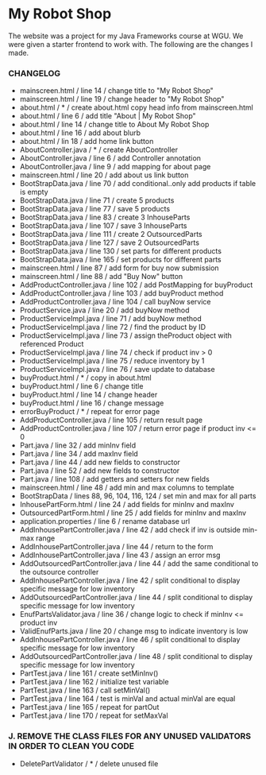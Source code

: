 # My Robot Shop
The website was a project for my Java Frameworks course at WGU. We were given a starter frontend to work with. The following are the changes I made.

### CHANGELOG

* mainscreen.html / line 14 / change title to "My Robot Shop"
* mainscreen.html / line 19 / change header to "My Robot Shop"
* about.html / * / create about.html copy head info from mainscreen.html
* about.html / line 6 / add title "About | My Robot Shop"
* about.html / line 14 / change title to About My Robot Shop
* about.html / line 16 / add about blurb
* about.html / lin 18 / add home link button
* AboutController.java / * / create AboutController
* AboutController.java / line 6 / add Controller annotation
* AboutController.java / line 9 / add mapping for about page
* mainscreen.html / line 20 / add about us link button
* BootStrapData.java / line 70 / add conditional..only add products if table is empty
* BootStrapData.java / line 71 / create 5 products
* BootStrapData.java / line 77 / save 5 products
* BootStrapData.java / line 83 / create 3 InhouseParts
* BootStrapData.java / line 107 / save 3 InhouseParts
* BootStrapData.java / line 111 / create 2 OutsourcedParts
* BootStrapData.java / line 127 / save 2 OutsourcedParts
* BootStrapData.java / line 130 / set parts for different products
* BootStrapData.java / line 165 / set products for different parts
* mainscreen.html / line 87 / add form for buy now submission
* mainscreen.html / line 88 / add "Buy Now" button
* AddProductController.java / line 102 / add PostMapping for buyProduct
* AddProductController.java / line 103 / add buyProduct method
* AddProductController.java / line 104 / call buyNow service
* ProductService.java / line 20 / add buyNow method
* ProductServiceImpl.java / line 71 / add buyNow method
* ProductServiceImpl.java / line 72 / find the product by ID
* ProductServiceImpl.java / line 73 / assign theProduct object with referenced Product
* ProductServiceImpl.java / line 74 / check if product inv > 0
* ProductServiceImpl.java / line 75 / reduce inventory by 1
* ProductServiceImpl.java / line 76 / save update to database
* buyProduct.html / * / copy in about.html
* buyProduct.html / line 6 / change title
* buyProduct.html / line 14 / change header
* buyProduct.html / line 16 / change message
* errorBuyProduct / * / repeat for error page
* AddProductController.java / line 105 / return result page
* AddProductController.java / line 107 / return error page if product inv <= 0
* Part.java / line 32 / add minInv field
* Part.java / line 34 / add maxInv field
* Part.java / line 44 / add new fields to constructor
* Part.java / line 52 / add new fields to constructor
* Part.java / line 108 / add getters and setters for new fields
* mainscreen.html / line 48 / add min and max columns to template
* BootStrapData / lines 88, 96, 104, 116, 124 / set min and max for all parts
* InhousePartForm.html / line 24 / add fields for minInv and maxInv
* OutsourcedPartForm.html / line 25 / add fields for minInv and maxInv
* application.properties / line 6 / rename database url
* AddInhousePartController.java / line 42 / add check if inv is outside min-max range
* AddInhousePartController.java / line 44 / return to the form
* AddInhousePartController.java / line 43 / assign an error msg
* AddOutsourcedPartController.java / line 44 / add the same conditional to the outsource controller
* AddInhousePartController.java / line 42 / split conditional to display specific message for low inventory
* AddOutsourcedPartController.java / line 44 / split conditional to display specific message for low inventory
* EnufPartsValidator.java / line 36 / change logic to check if minInv <= product inv
* ValidEnufParts.java / line 20 / change msg to indicate inventory is low
* AddInhousePartController.java / line 46 / split conditional to display specific message for low inventory
* AddOutsourcedPartController.java / line 48 / split conditional to display specific message for low inventory
* PartTest.java / line 161 / create setMinInv()
* PartTest.java / line 162 / initialize test variable
* PartTest.java / line 163 / call setMinVal()
* PartTest.java / line 164 / test is minVal and actual minVal are equal
* PartTest.java / line 165 / repeat for partOut
* PartTest.java / line 170 / repeat for setMaxVal
### J. REMOVE THE CLASS FILES FOR ANY UNUSED VALIDATORS IN ORDER TO CLEAN YOU CODE
 
* DeletePartValidator / * / delete unused file
